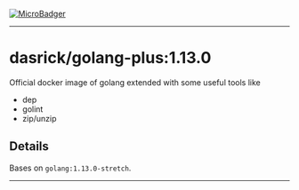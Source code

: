 [![MicroBadger][microbadger-image]][microbadger-url]

***

# dasrick/golang-plus:1.13.0

Official docker image of golang extended with some useful tools like

* dep
* golint
* zip/unzip

## Details

Bases on `golang:1.13.0-stretch`.

***

[microbadger-image]: https://images.microbadger.com/badges/image/dasrick/golang-plus:1.13.0.svg
[microbadger-url]: https://microbadger.com/images/dasrick/golang-plus:1.13.0
